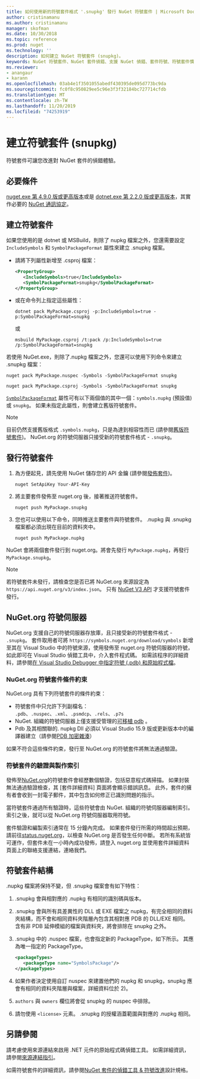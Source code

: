 ```yaml
---
title: 如何使用新的符號套件格式 '.snupkg' 發行 NuGet 符號套件 | Microsoft Docs
author: cristinamanu
ms.author: cristinamanu
manager: skofman
ms.date: 10/30/2018
ms.topic: reference
ms.prod: nuget
ms.technology: ''
description: 如何建立 NuGet 符號套件 (snupkg)。
keywords: NuGet 符號套件、NuGet 套件偵錯、支援 NuGet 偵錯、套件符號、符號套件慣例
ms.reviewer:
- anangaur
- karann
ms.openlocfilehash: 03ab4e1f3501055abedf430395de095d773bc9da
ms.sourcegitcommit: fc0f8c950829ee5c96e3f3f32184bc727714cfdb
ms.translationtype: MT
ms.contentlocale: zh-TW
ms.lasthandoff: 11/20/2019
ms.locfileid: "74253919"
---
```

# <a name="creating-symbol-packages-snupkg"></a>建立符號套件 (snupkg)

符號套件可讓您改進對 NuGet 套件的偵錯體驗。

## <a name="prerequisites"></a>必要條件

[nuget.exe 第 4.9.0 版或更高版本](https://www.nuget.org/downloads)或是 [dotnet.exe 第 2.2.0 版或更高版本](https://www.microsoft.com/net/download/dotnet-core/2.2)，其實作必要的 [NuGet 通訊協定](../api/nuget-protocols.md)。

## <a name="creating-a-symbol-package"></a>建立符號套件

如果您使用的是 dotnet 或 MSBuild，則除了 nupkg 檔案之外，您還需要設定 `IncludeSymbols` 和 `SymbolPackageFormat` 屬性來建立 .snupkg 檔案。

* 請將下列屬性新增至 .csproj 檔案：

   ```xml
   <PropertyGroup>
      <IncludeSymbols>true</IncludeSymbols> 
      <SymbolPackageFormat>snupkg</SymbolPackageFormat> 
   </PropertyGroup>
   ```

* 或在命令列上指定這些屬性：

     ```cli
     dotnet pack MyPackage.csproj -p:IncludeSymbols=true -p:SymbolPackageFormat=snupkg
     ```

  或

  ```cli
  msbuild MyPackage.csproj /t:pack /p:IncludeSymbols=true /p:SymbolPackageFormat=snupkg
  ```

若使用 NuGet.exe，則除了.nupkg 檔案之外，您還可以使用下列命令來建立 .snupkg 檔案：

```
nuget pack MyPackage.nuspec -Symbols -SymbolPackageFormat snupkg

nuget pack MyPackage.csproj -Symbols -SymbolPackageFormat snupkg
```

[`SymbolPackageFormat`](/dotnet/core/tools/csproj#symbolpackageformat) 屬性可有以下兩個值的其中一個：`symbols.nupkg` (預設值) 或 `snupkg`。 如果未指定此屬性，則會建立舊版符號套件。

> [!Note]
> 目前仍然支援舊版格式 `.symbols.nupkg`，只是為達到相容性而已 (請參閱[舊版符號套件](Symbol-Packages.md))。 NuGet.org 的符號伺服器只接受新的符號套件格式 - `.snupkg`。

## <a name="publishing-a-symbol-package"></a>發行符號套件

1. 為方便起見，請先使用 NuGet 儲存您的 API 金鑰 (請參閱[發佈套件](../nuget-org/publish-a-package.md))。

    ```cli
    nuget SetApiKey Your-API-Key
    ```

1. 將主要套件發佈至 nuget.org 後，接著推送符號套件。

    ```cli
    nuget push MyPackage.snupkg
    ```

1. 您也可以使用以下命令，同時推送主要套件與符號套件。 .nupkg 與 .snupkg 檔案都必須出現在目前的資料夾中。

    ```cli
    nuget push MyPackage.nupkg
    ```

NuGet 會將兩個套件發行到 nuget.org。將會先發行 `MyPackage.nupkg`，再發行 `MyPackage.snupkg`。

> [!Note]
> 若符號套件未發行，請檢查您是否已將 NuGet.org 來源設定為 `https://api.nuget.org/v3/index.json`。 只有 [NuGet V3 API](../api/overview.md#versioning) 才支援符號套件發行。

## <a name="nugetorg-symbol-server"></a>NuGet.org 符號伺服器

NuGet.org 支援自己的符號伺服器存放庫，且只接受新的符號套件格式 - `.snupkg`。 套件取用者可將 `https://symbols.nuget.org/download/symbols` 新增至其在 Visual Studio 中的符號來源，使用發佈至 nuget.org 符號伺服器的符號，如此即可在 Visual Studio 偵錯工具中，介入套件程式碼。 如需該程序的詳細資料，請參閱[在 Visual Studio Debugger 中指定符號 (.pdb) 和原始程式檔](/visualstudio/debugger/specify-symbol-dot-pdb-and-source-files-in-the-visual-studio-debugger)。

### <a name="nugetorg-symbol-package-constraints"></a>NuGet.org 符號套件條件約束

NuGet.org 具有下列符號套件的條件約束：

- 符號套件中只允許下列副檔名： `.pdb`、`.nuspec`、`.xml`、`.psmdcp`、`.rels`、`.p7s`
- NuGet. 組織的符號伺服器上僅支援受管理的[可移植 pdb](https://github.com/dotnet/corefx/blob/master/src/System.Reflection.Metadata/specs/PortablePdb-Metadata.md) 。
- Pdb 及其相關聯的. nupkg Dll 必須以 Visual Studio 15.9 版或更新版本中的編譯器建立（請參閱[PDB 加密雜湊](https://github.com/dotnet/roslyn/issues/24429)）

如果不符合這些條件約束，發行至 NuGet.org 的符號套件將無法通過驗證。 

### <a name="symbol-package-validation-and-indexing"></a>符號套件的驗證與製作索引

發佈至[NuGet.org](https://www.nuget.org/)的符號套件會經歷數個驗證，包括惡意程式碼掃描。 如果封裝無法通過驗證檢查，其 [套件詳細資料] 頁面將會顯示錯誤訊息。 此外，套件的擁有者會收到一封電子郵件，其中包含如何修正已識別問題的指示。

當符號套件通過所有驗證時，這些符號會由 NuGet. 組織的符號伺服器編制索引。 索引之後，就可以從 NuGet.org 符號伺服器取用符號。

套件驗證和編製索引通常在 15 分鐘內完成。 如果套件發行所需的時間超出預期，請前往[status.nuget.org](https://status.nuget.org/)，以檢查 NuGet.org 是否發生任何中斷。 若所有系統皆可運作，但套件未在一小時內成功發佈，請登入 nuget.org 並使用套件詳細資料頁面上的聯絡支援連結，連絡我們。

## <a name="symbol-package-structure"></a>符號套件結構

.nupkg 檔案將保持不變，但 .snupkg 檔案會有如下特性：

1) .snupkg 會與相對應的 .nupkg 有相同的識別碼與版本。
2) .snupkg 會與所有具差異性的 DLL 或 EXE 檔案之 nupkg，有完全相同的資料夾結構，而不會和相同資料夾階層內包含其相對應 PDB 的 DLL/EXE 相同。 含有非 PDB 延伸模組的檔案與資料夾，將會排除在 snupkg 之外。
3) .snupkg 中的 .nuspec 檔案，也會指定新的 PackageType，如下所示。 其應為唯一指定的 PackageType。

   ```xml
   <packageTypes>
      <packageType name="SymbolsPackage"/>
   </packageTypes>
   ```

4) 如果作者決定使用自訂 nuspec 來建置他們的 nupkg 和 snupkg，snupkg 應會有相同的資料夾階層與檔案，詳細資料位於 2)。
5) ```authors``` 與 ```owners``` 欄位將會從 snupkg 的 nuspec 中排除。
6) 請勿使用 ```<license>``` 元素。 .snupkg 的授權涵蓋範圍與對應的 .nupkg 相同。

## <a name="see-also"></a>另請參閱

請考慮使用來源連結來啟用 .NET 元件的原始程式碼偵錯工具。 如需詳細資訊，請參閱[來源連結指引](/dotnet/standard/library-guidance/sourcelink)。

如需符號套件的詳細資訊，請參閱[NuGet 套件的偵錯工具 & 符號改進](https://github.com/NuGet/Home/wiki/NuGet-Package-Debugging-&-Symbols-Improvements)設計規格。
